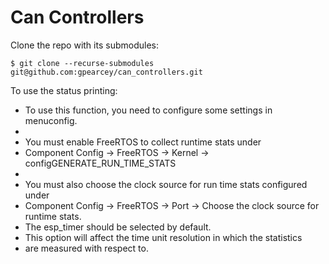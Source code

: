 # Can Controllers

Clone the repo  with its submodules:

`
$ git clone --recurse-submodules git@github.com:gpearcey/can_controllers.git
`

To use the status printing:
 * To use this function, you need to configure some settings in menuconfig. 
 * 
 * You must enable FreeRTOS to collect runtime stats under 
 * Component Config -> FreeRTOS -> Kernel -> configGENERATE_RUN_TIME_STATS
 * 
 * You must also choose the clock source for run time stats configured under
 * Component Config -> FreeRTOS -> Port -> Choose the clock source for runtime stats.
 * The esp_timer should be selected by default. 
 * This option will affect the time unit resolution in which the statistics
 *  are measured with respect to.

